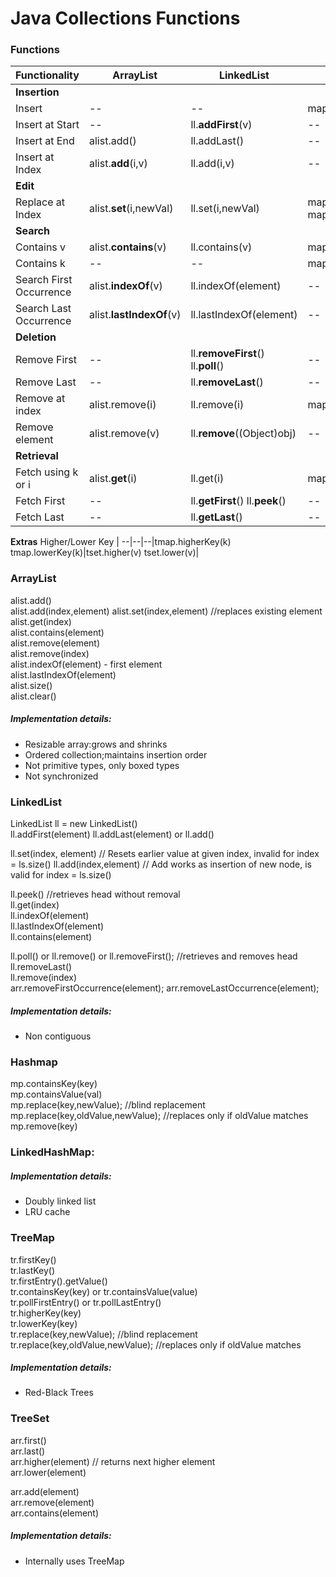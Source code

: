 # Java Collections Functions

### Functions
Functionality | ArrayList | LinkedList | HashMap | TreeMap | TreeSet |
--|--|--|--|--|--|
**Insertion**|
Insert| --| --| map.**put**(k,v)|tmap.put(k,v)|treeset.add(v)|
Insert at Start | -- | ll.**addFirst**(v)| --|--|--|
Insert at End | alist.add() | ll.addLast() | --|--|--|
Insert at Index | alist.**add**(i,v)| ll.add(i,v) | --|--|--|
**Edit**|
Replace at Index | alist.**set**(i,newVal)|ll.set(i,newVal)|map.**replace**(k,newVal);  map.replace(k,oldVal,newVal);|tmap.replace(k,newVal);  tmap.replace(k,oldVal,newVal);|--|
**Search**|
Contains v |alist.**contains**(v)|ll.contains(v)|map.**containsValue**(v)|tmap.containsValue(v)|tset.contains(v)|
Contains k |--|--|map.**containsKey**(k)|tmap.containsKey(k)|--|
Search First Occurrence | alist.**indexOf**(v) | ll.indexOf(element)|--|--|--|
Search Last Occurrence | alist.**lastIndexOf**(v)| ll.lastIndexOf(element)|--|--|--|
**Deletion**|
Remove First| --|ll.**removeFirst**()  ll.**poll**()|--|tmap.**pollFirstEntry**()|tset.**pollFirst**()|
Remove Last|--|ll.**removeLast**()|--|tmap.pollLastEntry()|tset.pollLast()|
Remove at index | alist.remove(i)|ll.remove(i)|map.remove(k)|tmap.remove(k)|--|
Remove element | alist.remove(v)|ll.**remove**((Object)obj)|--|--|--|
**Retrieval**|
Fetch using k or i | alist.**get**(i)|ll.get(i)|map.get(k)|tmap.get(k)|--|
Fetch First| -- | ll.**getFirst**()  ll.**peek**() | --| tmap.**firstKey**()|tset.**first**()|
Fetch Last | -- | ll.**getLast**() | -- | tmap.lastKey()|tset.last()|
**Extras**
Higher/Lower Key | --|--|--|tmap.higherKey(k)  tmap.lowerKey(k)|tset.higher(v)  tset.lower(v)|


### ArrayList
alist.add()  
alist.add(index,element) 
alist.set(index,element) //replaces existing element  
alist.get(index)  
alist.contains(element)  
alist.remove(element)  
alist.remove(index)  
alist.indexOf(element) - first element  
alist.lastIndexOf(element)  
alist.size()  
alist.clear()  

##### Implementation details:
* Resizable array:grows and shrinks
* Ordered collection;maintains insertion order
* Not primitive types, only boxed types
* Not synchronized

### LinkedList
LinkedList<String> ll = new LinkedList<String>()  
ll.addFirst(element) 
ll.addLast(element) or ll.add()    
  
ll.set(index, element)  // Resets earlier value at given index, invalid for index = ls.size()
ll.add(index,element)   // Add works as insertion of new node, is valid for index = ls.size()
  
ll.peek() //retrieves head without removal    
ll.get(index)  
ll.indexOf(element)  
ll.lastIndexOf(element)  
ll.contains(element)  

ll.poll() or ll.remove() or ll.removeFirst(); //retrieves and removes head  
ll.removeLast()  
ll.remove(index)  
arr.removeFirstOccurrence(element);
arr.removeLastOccurrence(element);

##### Implementation details:
* Non contiguous

### Hashmap
mp.containsKey(key)  
mp.containsValue(val)  
mp.replace(key,newValue); //blind replacement  
mp.replace(key,oldValue,newValue); //replaces only if oldValue matches  
mp.remove(key)

### LinkedHashMap: 
##### Implementation details:
* Doubly linked list
* LRU cache

### TreeMap 
tr.firstKey()  
tr.lastKey()  
tr.firstEntry().getValue()  
tr.containsKey(key) or tr.containsValue(value)  
tr.pollFirstEntry() or tr.pollLastEntry()  
tr.higherKey(key)  
tr.lowerKey(key)  
tr.replace(key,newValue); //blind replacement  
tr.replace(key,oldValue,newValue); //replaces only if oldValue matches  

##### Implementation details:
* Red-Black Trees

### TreeSet
arr.first()  
arr.last()  
arr.higher(element) // returns next higher element  
arr.lower(element)  

arr.add(element)  
arr.remove(element)  
arr.contains(element)  

##### Implementation details:
* Internally uses TreeMap  
